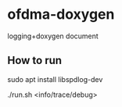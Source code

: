 # ofdma-doxygen
logging+doxygen document

## How to run

sudo apt install libspdlog-dev

./run.sh <info/trace/debug>


